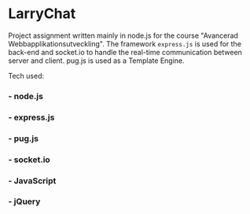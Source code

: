 # LarryChat

Project assignment written mainly in node.js for the course "Avancerad Webbapplikationsutveckling". The framework `express.js` is used for the back-end and socket.io to handle the real-time communication between server and client. pug.js is used as a Template Engine.

Tech used: 
<h3>- node.js</h3>
<h3>- express.js</h3>
<h3>- pug.js</h3>
<h3>- socket.io</h3>
<h3>- JavaScript</h3>
<h3>- jQuery</h3>
